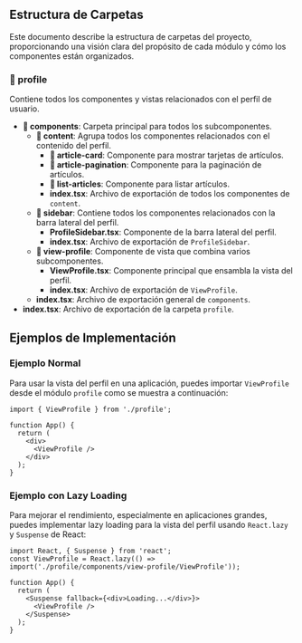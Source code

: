 ## Estructura de Carpetas

Este documento describe la estructura de carpetas del proyecto, proporcionando una visión clara del propósito de cada módulo y cómo los componentes están organizados.

### 📁 profile

Contiene todos los componentes y vistas relacionados con el perfil de usuario.

- **📁 components**: Carpeta principal para todos los subcomponentes.
  - **📁 content**: Agrupa todos los componentes relacionados con el contenido del perfil.
    - **📁 article-card**: Componente para mostrar tarjetas de artículos.
    - **📁 article-pagination**: Componente para la paginación de artículos.
    - **📁 list-articles**: Componente para listar artículos.
    - **index.tsx**: Archivo de exportación de todos los componentes de `content`.
  - **📁 sidebar**: Contiene todos los componentes relacionados con la barra lateral del perfil.
    - **ProfileSidebar.tsx**: Componente de la barra lateral del perfil.
    - **index.tsx**: Archivo de exportación de `ProfileSidebar`.
  - **📁 view-profile**: Componente de vista que combina varios subcomponentes.
    - **ViewProfile.tsx**: Componente principal que ensambla la vista del perfil.
    - **index.tsx**: Archivo de exportación de `ViewProfile`.
  - **index.tsx**: Archivo de exportación general de `components`.
- **index.tsx**: Archivo de exportación de la carpeta `profile`.

## Ejemplos de Implementación

### Ejemplo Normal

Para usar la vista del perfil en una aplicación, puedes importar `ViewProfile` desde el módulo `profile` como se muestra a continuación:

```tsx
import { ViewProfile } from './profile';

function App() {
  return (
    <div>
      <ViewProfile />
    </div>
  );
}
```

### Ejemplo con Lazy Loading

Para mejorar el rendimiento, especialmente en aplicaciones grandes, puedes implementar lazy loading para la vista del perfil usando `React.lazy` y `Suspense` de React:

```tsx
import React, { Suspense } from 'react';
const ViewProfile = React.lazy(() => import('./profile/components/view-profile/ViewProfile'));

function App() {
  return (
    <Suspense fallback={<div>Loading...</div>}>
      <ViewProfile />
    </Suspense>
  );
}
```

